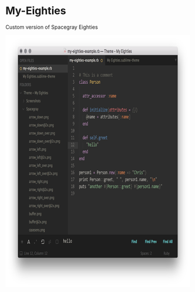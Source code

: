 # My-Eighties
Custom version of Spacegray Eighties

<img src="Screenshots/my-eighties.png" width="833" height="687">
